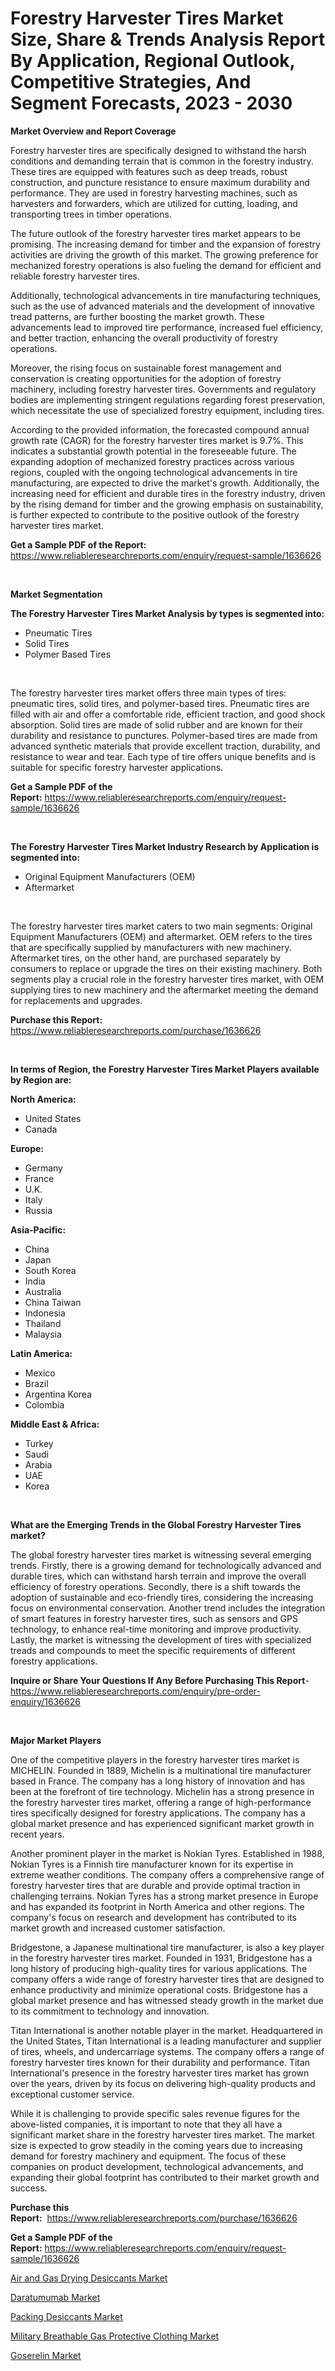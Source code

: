 <p><h1>Forestry Harvester Tires Market Size, Share & Trends Analysis Report By Application, Regional Outlook, Competitive Strategies, And Segment Forecasts, 2023 - 2030</h1></p><p><strong>Market Overview and Report Coverage</strong></p>
<p><p>Forestry harvester tires are specifically designed to withstand the harsh conditions and demanding terrain that is common in the forestry industry. These tires are equipped with features such as deep treads, robust construction, and puncture resistance to ensure maximum durability and performance. They are used in forestry harvesting machines, such as harvesters and forwarders, which are utilized for cutting, loading, and transporting trees in timber operations.</p><p>The future outlook of the forestry harvester tires market appears to be promising. The increasing demand for timber and the expansion of forestry activities are driving the growth of this market. The growing preference for mechanized forestry operations is also fueling the demand for efficient and reliable forestry harvester tires.</p><p>Additionally, technological advancements in tire manufacturing techniques, such as the use of advanced materials and the development of innovative tread patterns, are further boosting the market growth. These advancements lead to improved tire performance, increased fuel efficiency, and better traction, enhancing the overall productivity of forestry operations.</p><p>Moreover, the rising focus on sustainable forest management and conservation is creating opportunities for the adoption of forestry machinery, including forestry harvester tires. Governments and regulatory bodies are implementing stringent regulations regarding forest preservation, which necessitate the use of specialized forestry equipment, including tires.</p><p>According to the provided information, the forecasted compound annual growth rate (CAGR) for the forestry harvester tires market is 9.7%. This indicates a substantial growth potential in the foreseeable future. The expanding adoption of mechanized forestry practices across various regions, coupled with the ongoing technological advancements in tire manufacturing, are expected to drive the market's growth. Additionally, the increasing need for efficient and durable tires in the forestry industry, driven by the rising demand for timber and the growing emphasis on sustainability, is further expected to contribute to the positive outlook of the forestry harvester tires market.</p></p>
<p><strong>Get a Sample PDF of the Report:</strong> <a href="https://www.reliableresearchreports.com/enquiry/request-sample/1636626">https://www.reliableresearchreports.com/enquiry/request-sample/1636626</a></p>
<p>&nbsp;</p>
<p><strong>Market Segmentation</strong></p>
<p><strong>The Forestry Harvester Tires Market Analysis by types is segmented into:</strong></p>
<p><ul><li>Pneumatic Tires</li><li>Solid Tires</li><li>Polymer Based Tires</li></ul></p>
<p>&nbsp;</p>
<p><p>The forestry harvester tires market offers three main types of tires: pneumatic tires, solid tires, and polymer-based tires. Pneumatic tires are filled with air and offer a comfortable ride, efficient traction, and good shock absorption. Solid tires are made of solid rubber and are known for their durability and resistance to punctures. Polymer-based tires are made from advanced synthetic materials that provide excellent traction, durability, and resistance to wear and tear. Each type of tire offers unique benefits and is suitable for specific forestry harvester applications.</p></p>
<p><strong>Get a Sample PDF of the Report:</strong>&nbsp;<a href="https://www.reliableresearchreports.com/enquiry/request-sample/1636626">https://www.reliableresearchreports.com/enquiry/request-sample/1636626</a></p>
<p>&nbsp;</p>
<p><strong>The Forestry Harvester Tires Market Industry Research by Application is segmented into:</strong></p>
<p><ul><li>Original Equipment Manufacturers (OEM)</li><li>Aftermarket</li></ul></p>
<p>&nbsp;</p>
<p><p>The forestry harvester tires market caters to two main segments: Original Equipment Manufacturers (OEM) and aftermarket. OEM refers to the tires that are specifically supplied by manufacturers with new machinery. Aftermarket tires, on the other hand, are purchased separately by consumers to replace or upgrade the tires on their existing machinery. Both segments play a crucial role in the forestry harvester tires market, with OEM supplying tires to new machinery and the aftermarket meeting the demand for replacements and upgrades.</p></p>
<p><strong>Purchase this Report:</strong>&nbsp; <a href="https://www.reliableresearchreports.com/purchase/1636626">https://www.reliableresearchreports.com/purchase/1636626</a></p>
<p>&nbsp;</p>
<p><strong>In terms of Region, the Forestry Harvester Tires Market Players available by Region are:</strong></p>
<p>
    <p> <strong> North America: </strong>
        <ul>
            <li>United States</li>
            <li>Canada</li>
        </ul>
        </p> 
    <p> <strong> Europe: </strong>
        <ul>
            <li>Germany</li>
            <li>France</li>
            <li>U.K.</li>
            <li>Italy</li>
            <li>Russia</li>
        </ul>
        </p> 
    <p> <strong> Asia-Pacific: </strong>
        <ul>
            <li>China</li>
            <li>Japan</li>
            <li>South Korea</li>
            <li>India</li>
            <li>Australia</li>
            <li>China Taiwan</li>
            <li>Indonesia</li>
            <li>Thailand</li>
            <li>Malaysia</li>
        </ul>
        </p> 
    <p> <strong> Latin America: </strong>
        <ul>
            <li>Mexico</li>
            <li>Brazil</li>
            <li>Argentina Korea</li>
            <li>Colombia</li>
        </ul>
        </p> 
    <p> <strong> Middle East & Africa: </strong>
        <ul>
            <li>Turkey</li>
            <li>Saudi</li>
            <li>Arabia</li>
            <li>UAE</li>
            <li>Korea</li>
        </ul>
    </p>
    </p>
<p>&nbsp;</p>
<p><strong>What are the Emerging Trends in the Global Forestry Harvester Tires market?</strong></p>
<p><p>The global forestry harvester tires market is witnessing several emerging trends. Firstly, there is a growing demand for technologically advanced and durable tires, which can withstand harsh terrain and improve the overall efficiency of forestry operations. Secondly, there is a shift towards the adoption of sustainable and eco-friendly tires, considering the increasing focus on environmental conservation. Another trend includes the integration of smart features in forestry harvester tires, such as sensors and GPS technology, to enhance real-time monitoring and improve productivity. Lastly, the market is witnessing the development of tires with specialized treads and compounds to meet the specific requirements of different forestry applications.</p></p>
<p><strong>Inquire or Share Your Questions If Any Before Purchasing This Report</strong>- <a href="https://www.reliableresearchreports.com/enquiry/pre-order-enquiry/1636626">https://www.reliableresearchreports.com/enquiry/pre-order-enquiry/1636626</a></p>
<p>&nbsp;</p>
<p><strong>Major Market Players</strong></p>
<p><p>One of the competitive players in the forestry harvester tires market is MICHELIN. Founded in 1889, Michelin is a multinational tire manufacturer based in France. The company has a long history of innovation and has been at the forefront of tire technology. Michelin has a strong presence in the forestry harvester tires market, offering a range of high-performance tires specifically designed for forestry applications. The company has a global market presence and has experienced significant market growth in recent years.</p><p>Another prominent player in the market is Nokian Tyres. Established in 1988, Nokian Tyres is a Finnish tire manufacturer known for its expertise in extreme weather conditions. The company offers a comprehensive range of forestry harvester tires that are durable and provide optimal traction in challenging terrains. Nokian Tyres has a strong market presence in Europe and has expanded its footprint in North America and other regions. The company's focus on research and development has contributed to its market growth and increased customer satisfaction.</p><p>Bridgestone, a Japanese multinational tire manufacturer, is also a key player in the forestry harvester tires market. Founded in 1931, Bridgestone has a long history of producing high-quality tires for various applications. The company offers a wide range of forestry harvester tires that are designed to enhance productivity and minimize operational costs. Bridgestone has a global market presence and has witnessed steady growth in the market due to its commitment to technology and innovation.</p><p>Titan International is another notable player in the market. Headquartered in the United States, Titan International is a leading manufacturer and supplier of tires, wheels, and undercarriage systems. The company offers a range of forestry harvester tires known for their durability and performance. Titan International's presence in the forestry harvester tires market has grown over the years, driven by its focus on delivering high-quality products and exceptional customer service.</p><p>While it is challenging to provide specific sales revenue figures for the above-listed companies, it is important to note that they all have a significant market share in the forestry harvester tires market. The market size is expected to grow steadily in the coming years due to increasing demand for forestry machinery and equipment. The focus of these companies on product development, technological advancements, and expanding their global footprint has contributed to their market growth and success.</p></p>
<p><strong>Purchase this Report:</strong>&nbsp;&nbsp;<a href="https://www.reliableresearchreports.com/purchase/1636626">https://www.reliableresearchreports.com/purchase/1636626</a></p>
<p></p>
<p><strong>Get a Sample PDF of the Report:</strong>&nbsp;<a href="https://www.reliableresearchreports.com/enquiry/request-sample/1636626">https://www.reliableresearchreports.com/enquiry/request-sample/1636626</a></p>
<p><p><a href="https://www.linkedin.com/pulse/air-gas-drying-desiccants-market-insights-players-forecast-mm28e/">Air and Gas Drying Desiccants Market</a></p><p><a href="https://medium.com/@cierrahayes645/daratumumab-market-opportunities-and-strategies-forecast-for-period-from-2023-2030-0addd87124e7">Daratumumab Market</a></p><p><a href="https://www.linkedin.com/pulse/packing-desiccants-market-research-report-unlocks-analysis-i0fce/">Packing Desiccants Market</a></p><p><a href="https://www.linkedin.com/pulse/military-breathable-gas-protective-clothing-market-size-jonqe/">Military Breathable Gas Protective Clothing Market</a></p><p><a href="https://medium.com/@boydsmitham726/goserelin-market-size-cagr-trends-2024-2030-fd1aa2dcc4fa">Goserelin Market</a></p></p>